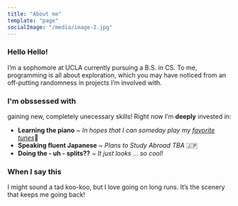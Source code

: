 ```yaml
---
title: "About me"
template: "page"
socialImage: "/media/image-2.jpg"
---
```


### Hello Hello!
I’m a sophomore at UCLA currently pursuing a B.S. in CS. To me, programming is all about exploration, which you may have noticed from an off-putting randomness in projects I’m involved with.

### I'm obssessed with
gaining new, completely unecessary skills! Right now I’m **deeply** invested in:
- **Learning the piano** *~ In hopes that I can someday play my [favorite tunes](/pages/music)*🤞
- **Speaking fluent Japanese** *~ Plans to Study Abroad TBA* 🇯🇵
- **Doing the - uh - splits??** *~ It just looks … so cool!*

### When I say this 
I might sound a tad koo-koo, but I love going on long runs. It’s the scenery that keeps me going back!